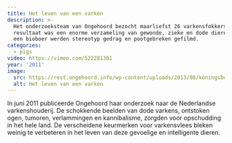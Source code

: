 ```yaml
---
title: Het leven van een varken
description: >-
  Het onderzoeksteam van Ongehoord bezocht maarliefst 26 varkensfokkers. Het
  resultaat was een enorme verzameling van gewonde, zieke en dode dieren. Bij
  een bioboer werden stereotyp gedrag en pootgebreken gefilmd.
categories:
  - pigs
video: https://vimeo.com/522281301
year: '2011'
image:
  src: https://rest.ongehoord.info/wp-content/uploads/2013/08/koningsbosch15.jpg
  alt: Het leven van een varken
---
```

In juni 2011 publiceerde Ongehoord haar onderzoek naar de Nederlandse varkenshouderij. De schokkende beelden van dode varkens, ontstoken ogen, tumoren, verlammingen en kannibalisme, zorgden voor opschudding in het hele land. De verscheidene keurmerken voor varkensvlees bleken weinig te verbeteren in het leven van deze gevoelige en intelligente dieren.